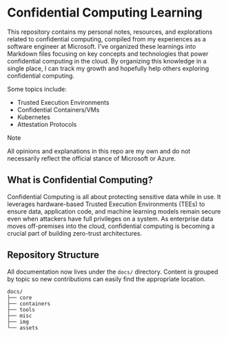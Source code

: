 # Confidential Computing Learning
This repository contains my personal notes, resources, and explorations related to confidential computing, compiled from my experiences as a software engineer at Microsoft. I've organized these learnings into Markdown files focusing on key concepts and technologies that power confidential computing in the cloud. By organizing this knowledge in a single place, I can track my growth and hopefully help others exploring confidential computing.

Some topics include:
* Trusted Execution Environments
* Confidential Containers/VMs
* Kubernetes
* Attestation Protocols

> [!NOTE]
> All opinions and explanations in this repo are my own and do not necessarily reflect the official stance of Microsoft or Azure.

## What is Confidential Computing?
Confidential Computing is all about protecting sensitive data while in use. It leverages hardware-based Trusted Execution Environments (TEEs) to ensure data, application code, and machine learning models remain secure even when attackers have full privileges on a system. As enterprise data moves off-premises into the cloud, confidential computing is becoming a crucial part of building zero-trust architectures.

## Repository Structure
All documentation now lives under the `docs/` directory. Content is grouped by
topic so new contributions can easily find the appropriate location.

```
docs/
├── core
├── containers
├── tools
├── misc
├── img
└── assets
```
